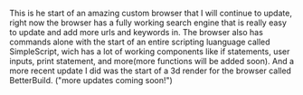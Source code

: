 This is he start of an amazing custom browser that I will continue to update, right now the browser has a fully working search engine that is really easy to update and add more urls and keywords in. The browser also has commands alone with the start of an entire
scripting luanguage called SimpleScript, wich has a lot of working components like if statements, user inputs, print statement, and more(more functions will be added soon). And a more recent update I did was the start of a 3d render for the browser called BetterBuild.
("more updates coming soon!")
